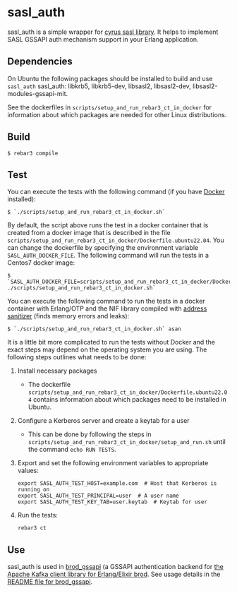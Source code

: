 sasl_auth
=====

sasl_auth is a simple wrapper for [cyrus sasl
library](https://www.cyrusimap.org/sasl/). It helps to implement SASL GSSAPI
auth mechanism support in your Erlang application.

Dependencies
-----

On Ubuntu the following packages should be installed to build and use
`sasl_auth` sasl_auth: libkrb5, libkrb5-dev, libsasl2, libsasl2-dev,
libsasl2-modules-gssapi-mit.

See the dockerfiles in `scripts/setup_and_run_rebar3_ct_in_docker` for
information about which packages are needed for other Linux distributions.

Build
-----

    $ rebar3 compile


Test
----

You can execute the tests with the following command (if you have
[Docker](https://www.docker.com/) installed):

    $ `./scripts/setup_and_run_rebar3_ct_in_docker.sh`

By default, the script above runs the test in a docker container that is
created from a docker image that is described in the file
`scripts/setup_and_run_rebar3_ct_in_docker/Dockerfile.ubuntu22.04`. You can
change the dockerfile by specifying the environment
variable `SASL_AUTH_DOCKER_FILE`. The following command will run
the tests in a Centos7 docker image:

    $ `SASL_AUTH_DOCKER_FILE=scripts/setup_and_run_rebar3_ct_in_docker/Dockerfile.centos7 ./scripts/setup_and_run_rebar3_ct_in_docker.sh`


You can execute the following command to run the tests in a docker container
with Erlang/OTP and the NIF library compiled with [address
sanitizer](https://github.com/google/sanitizers/wiki/AddressSanitizer) (finds
memory errors and leaks):

    $ `./scripts/setup_and_run_rebar3_ct_in_docker.sh` asan


It is a little bit more complicated to run the tests without Docker and the
exact steps may depend on the operating system you are using. The following
steps outlines what needs to be done:

1. Install necessary packages
   * The dockerfile `scripts/setup_and_run_rebar3_ct_in_docker/Dockerfile.ubuntu22.04`
     contains information about which packages need to be installed in Ubuntu.
2. Configure a Kerberos server and create a keytab for a user
   * This can be done by following the steps in
     `scripts/setup_and_run_rebar3_ct_in_docker/setup_and_run.sh` until the
     command `echo RUN TESTS`.
3. Export and set the following environment variables to appropriate values:
   
   ```
   export SASL_AUTH_TEST_HOST=example.com  # Host that Kerberos is running on
   export SASL_AUTH_TEST_PRINCIPAL=user  # A user name
   export SASL_AUTH_TEST_KEY_TAB=user.keytab  # Keytab for user
   ```
5. Run the tests:
   
   `rebar3 ct`


Use
-----

sasl_auth is used in [brod_gssapi](https://github.com/kafka4beam/brod_gssapi)
(a GSSAPI authentication backend for [the Apache Kafka client library for Erlang/Elixir brod](https://github.com/kafka4beam/brod). See usage details in the [README file for brod_gssapi](https://github.com/kafka4beam/brod_gssapi).
